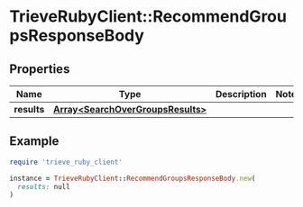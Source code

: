 # TrieveRubyClient::RecommendGroupsResponseBody

## Properties

| Name | Type | Description | Notes |
| ---- | ---- | ----------- | ----- |
| **results** | [**Array&lt;SearchOverGroupsResults&gt;**](SearchOverGroupsResults.md) |  |  |

## Example

```ruby
require 'trieve_ruby_client'

instance = TrieveRubyClient::RecommendGroupsResponseBody.new(
  results: null
)
```

